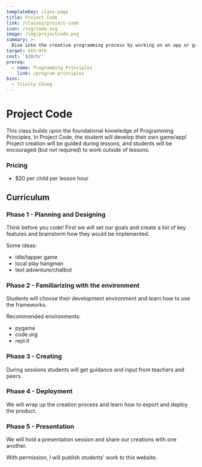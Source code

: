 ```yaml
---
templateKey: class-page
title: Project Code
link: /classes/project-code
icon: /svg/code.svg
image: /img/projectcode.png
summary: >-
  Dive into the creative programming process by working on an app or game with a mentor! Fun and challenging for all skill levels.
target: 4th-9th
cost: '$20/hr'
prereq:
  - name: Programming Principles
    link: /program-principles
bios:
  - Trinity Chung
---
```


# Project Code
This class builds upon the foundational knowledge of Programming Principles. In Project Code, the student will develop their own game/app! Project creation will be guided during lessons, and students will be encouraged (but not required) to work outside of lessons.

### Pricing
* $20 per child per lesson hour

## Curriculum

### Phase 1 - Planning and Designing
Think before you code! First we will set our goals and create a list of key features and brainstorm how they would be implemented.

Some ideas:
* idle/tapper game
* local play hangman
* text adventure/chatbot

### Phase 2 - Familiarizing with the environment
Students will choose their development environment and learn how to use the frameworks.

Recommended environments:
* pygame
* code.org
* repl.it

### Phase 3 - Creating
During sessions students will get guidance and input from teachers and peers.

### Phase 4 - Deployment
We will wrap up the creation process and learn how to export and deploy the product.

### Phase 5 - Presentation
We will hold a presentation session and share our creations with one another.

With permission, I will publish students' work to this website.
